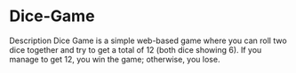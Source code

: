 # Dice-Game

Description
Dice Game is a simple web-based game where you can roll two dice together and try to get a total of 12 (both dice showing 6). If you manage to get 12, you win the game; otherwise, you lose.

